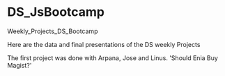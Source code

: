 # DS_JsBootcamp
Weekly_Projects_DS_Bootcamp

Here are the data and final presentations of the DS weekly Projects

The first project was done with Arpana, Jose and Linus. 'Should Enia Buy Magist?'

